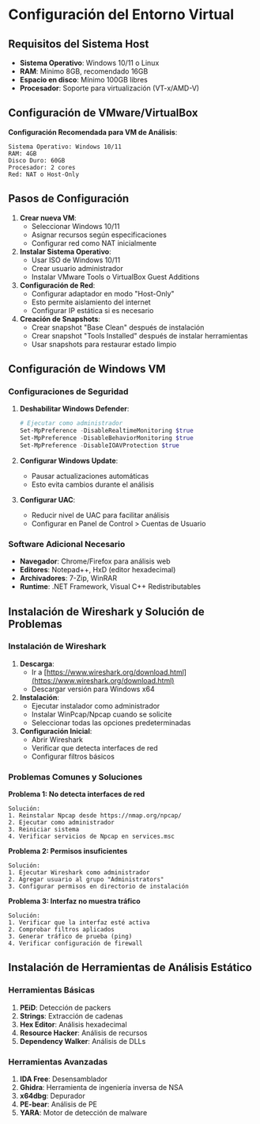 # Configuración del Entorno Virtual

## Requisitos del Sistema Host

- **Sistema Operativo**: Windows 10/11 o Linux
- **RAM**: Mínimo 8GB, recomendado 16GB
- **Espacio en disco**: Mínimo 100GB libres
- **Procesador**: Soporte para virtualización (VT-x/AMD-V)

## Configuración de VMware/VirtualBox

**Configuración Recomendada para VM de Análisis**:

```
Sistema Operativo: Windows 10/11
RAM: 4GB
Disco Duro: 60GB
Procesador: 2 cores
Red: NAT o Host-Only
```

## Pasos de Configuración

1. **Crear nueva VM**:
    - Seleccionar Windows 10/11
    - Asignar recursos según especificaciones
    - Configurar red como NAT inicialmente
2. **Instalar Sistema Operativo**:
    - Usar ISO de Windows 10/11
    - Crear usuario administrador
    - Instalar VMware Tools o VirtualBox Guest Additions
3. **Configuración de Red**:
    - Configurar adaptador en modo "Host-Only"
    - Esto permite aislamiento del internet
    - Configurar IP estática si es necesario
4. **Creación de Snapshots**:
    - Crear snapshot "Base Clean" después de instalación
    - Crear snapshot "Tools Installed" después de instalar herramientas
    - Usar snapshots para restaurar estado limpio

## Configuración de Windows VM

### Configuraciones de Seguridad

1. **Deshabilitar Windows Defender**:

    ```powershell
    # Ejecutar como administrador
    Set-MpPreference -DisableRealtimeMonitoring $true
    Set-MpPreference -DisableBehaviorMonitoring $true
    Set-MpPreference -DisableIOAVProtection $true
    ```

2. **Configurar Windows Update**:
    - Pausar actualizaciones automáticas
    - Esto evita cambios durante el análisis
3. **Configurar UAC**:
    - Reducir nivel de UAC para facilitar análisis
    - Configurar en Panel de Control > Cuentas de Usuario

### Software Adicional Necesario

- **Navegador**: Chrome/Firefox para análisis web
- **Editores**: Notepad++, HxD (editor hexadecimal)
- **Archivadores**: 7-Zip, WinRAR
- **Runtime**: .NET Framework, Visual C++ Redistributables

## Instalación de Wireshark y Solución de Problemas

### Instalación de Wireshark

1. **Descarga**:
    - Ir a [https://www.wireshark.org/download.html](https://www.wireshark.org/download.html)
    - Descargar versión para Windows x64
2. **Instalación**:
    - Ejecutar instalador como administrador
    - Instalar WinPcap/Npcap cuando se solicite
    - Seleccionar todas las opciones predeterminadas
3. **Configuración Inicial**:
    - Abrir Wireshark
    - Verificar que detecta interfaces de red
    - Configurar filtros básicos

### Problemas Comunes y Soluciones

**Problema 1: No detecta interfaces de red**

```
Solución:
1. Reinstalar Npcap desde https://nmap.org/npcap/
2. Ejecutar como administrador
3. Reiniciar sistema
4. Verificar servicios de Npcap en services.msc
```

**Problema 2: Permisos insuficientes**

```
Solución:
1. Ejecutar Wireshark como administrador
2. Agregar usuario al grupo "Administrators"
3. Configurar permisos en directorio de instalación
```

**Problema 3: Interfaz no muestra tráfico**

```
Solución:
1. Verificar que la interfaz esté activa
2. Comprobar filtros aplicados
3. Generar tráfico de prueba (ping)
4. Verificar configuración de firewall
```

## Instalación de Herramientas de Análisis Estático

### Herramientas Básicas

1. **PEiD**: Detección de packers
2. **Strings**: Extracción de cadenas
3. **Hex Editor**: Análisis hexadecimal
4. **Resource Hacker**: Análisis de recursos
5. **Dependency Walker**: Análisis de DLLs

### Herramientas Avanzadas

1. **IDA Free**: Desensamblador
2. **Ghidra**: Herramienta de ingeniería inversa de NSA
3. **x64dbg**: Depurador
4. **PE-bear**: Análisis de PE
5. **YARA**: Motor de detección de malware